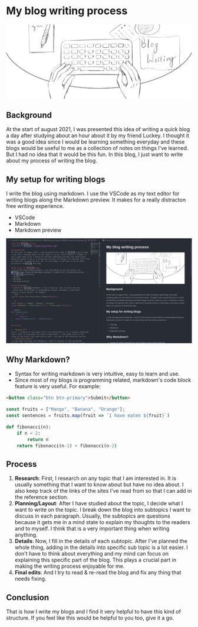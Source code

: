 # My blog writing process
![Picture of writing](./images/blog_banner.png "My writing process")

## Background
At the start of august 2021, I was presented this idea of writing a quick blog
a day after studying about an hour about it by my friend Luckey. I thought it
was a good idea since I would be learning something everyday and these blogs
would be useful to me as a collection of notes on things I've learned. But I had
no idea that it would be this fun. In this blog, I just want to write about
my process of writing the blog.

## My setup for writing blogs
I write the blog using markdown. I use the VSCode as my text editor for
writing blogs along the Markdown preview. It makes for a really distracton
free writing experience.
+ VSCode
+ Markdown
+ Markdown preview

![Screenshot of my setup](./images/blog_writing_screenshot.png "A screenshot of my setup")

## Why Markdown?
+ Syntax for writing markdown is very intuitive, easy to learn and use. 
+ Since most of my blogs is programming related, markdown's code block
feature is very useful. For example:
```html
<button class="btn btn-primary">Submit</button>
```
```js
const fruits = ["Mango", "Banana", "Orange"];
const sentences = fruits.map(fruit => `I have eaten ${fruit}`)
```
```python
def fibonacci(n):
    if n < 2:
        return n
    return fibonacci(n-1) + fibonacci(n-2)
```

## Process
1. **Research**:
First, I research on any topic that I am interested in. It is usually something that I want to know about but have no idea about. I also keep track of the links of the sites I've read from so that I can add in the reference section.
2. **Planning/Layout**:
After I have studied about the topic, I decide what I want to write on the topic. I break down the blog into subtopics I want to discuss in each paragraph. Usually, the subtopics are questions because it gets me in a mind state to explain my thoughts to the readers and to myself. I think that is a very important thing when writing anything.
03. **Details**:
Now, I fill in the details of each subtopic. After I've planned the whole thing, adding in the details into specific sub topic is a lot easier. I don't have to think about everything and my mind can focus on explaining this specific part of the blog. This plays a crucial part in making the writing process enjoyable for me.
4. **Final edits**:
And I try to read & re-read the blog and fix any thing that needs fixing.

## Conclusion
That is how I write my blogs and I find it very helpful to have this kind of structure. If you feel like this would be helpful to you too, give it a go.
